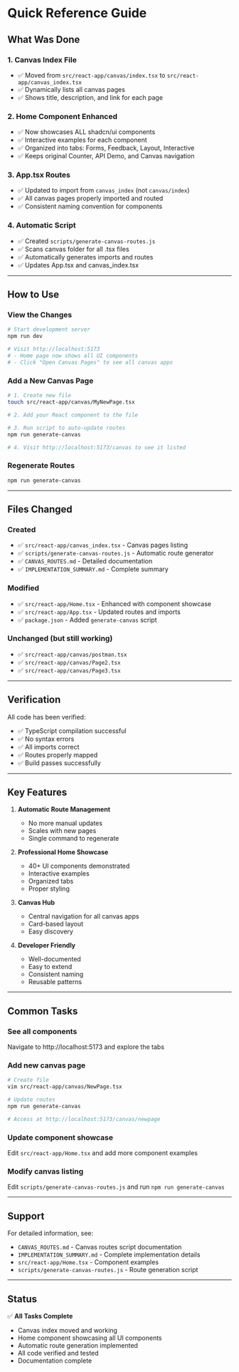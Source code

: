 # Quick Reference Guide

## What Was Done

### 1. Canvas Index File
- ✅ Moved from `src/react-app/canvas/index.tsx` to `src/react-app/canvas_index.tsx`
- ✅ Dynamically lists all canvas pages
- ✅ Shows title, description, and link for each page

### 2. Home Component Enhanced
- ✅ Now showcases ALL shadcn/ui components
- ✅ Interactive examples for each component
- ✅ Organized into tabs: Forms, Feedback, Layout, Interactive
- ✅ Keeps original Counter, API Demo, and Canvas navigation

### 3. App.tsx Routes
- ✅ Updated to import from `canvas_index` (not `canvas/index`)
- ✅ All canvas pages properly imported and routed
- ✅ Consistent naming convention for components

### 4. Automatic Script
- ✅ Created `scripts/generate-canvas-routes.js`
- ✅ Scans canvas folder for all .tsx files
- ✅ Automatically generates imports and routes
- ✅ Updates App.tsx and canvas_index.tsx

---

## How to Use

### View the Changes
```bash
# Start development server
npm run dev

# Visit http://localhost:5173
# - Home page now shows all UI components
# - Click "Open Canvas Pages" to see all canvas apps
```

### Add a New Canvas Page
```bash
# 1. Create new file
touch src/react-app/canvas/MyNewPage.tsx

# 2. Add your React component to the file

# 3. Run script to auto-update routes
npm run generate-canvas

# 4. Visit http://localhost:5173/canvas to see it listed
```

### Regenerate Routes
```bash
npm run generate-canvas
```

---

## Files Changed

### Created
- ✅ `src/react-app/canvas_index.tsx` - Canvas pages listing
- ✅ `scripts/generate-canvas-routes.js` - Automatic route generator
- ✅ `CANVAS_ROUTES.md` - Detailed documentation
- ✅ `IMPLEMENTATION_SUMMARY.md` - Complete summary

### Modified
- ✅ `src/react-app/Home.tsx` - Enhanced with component showcase
- ✅ `src/react-app/App.tsx` - Updated routes and imports
- ✅ `package.json` - Added `generate-canvas` script

### Unchanged (but still working)
- ✅ `src/react-app/canvas/postman.tsx`
- ✅ `src/react-app/canvas/Page2.tsx`
- ✅ `src/react-app/canvas/Page3.tsx`

---

## Verification

All code has been verified:
- ✅ TypeScript compilation successful
- ✅ No syntax errors
- ✅ All imports correct
- ✅ Routes properly mapped
- ✅ Build passes successfully

---

## Key Features

1. **Automatic Route Management**
   - No more manual updates
   - Scales with new pages
   - Single command to regenerate

2. **Professional Home Showcase**
   - 40+ UI components demonstrated
   - Interactive examples
   - Organized tabs
   - Proper styling

3. **Canvas Hub**
   - Central navigation for all canvas apps
   - Card-based layout
   - Easy discovery

4. **Developer Friendly**
   - Well-documented
   - Easy to extend
   - Consistent naming
   - Reusable patterns

---

## Common Tasks

### See all components
Navigate to http://localhost:5173 and explore the tabs

### Add new canvas page
```bash
# Create file
vim src/react-app/canvas/NewPage.tsx

# Update routes
npm run generate-canvas

# Access at http://localhost:5173/canvas/newpage
```

### Update component showcase
Edit `src/react-app/Home.tsx` and add more component examples

### Modify canvas listing
Edit `scripts/generate-canvas-routes.js` and run `npm run generate-canvas`

---

## Support

For detailed information, see:
- `CANVAS_ROUTES.md` - Canvas routes script documentation
- `IMPLEMENTATION_SUMMARY.md` - Complete implementation details
- `src/react-app/Home.tsx` - Component examples
- `scripts/generate-canvas-routes.js` - Route generation script

---

## Status

✅ **All Tasks Complete**
- Canvas index moved and working
- Home component showcasing all UI components  
- Automatic route generation implemented
- All code verified and tested
- Documentation complete
